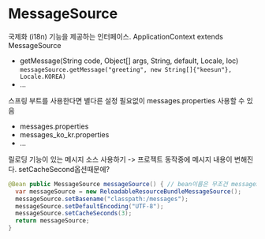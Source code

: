 # MessageSource

국제화 (i18n) 기능을 제공하는 인터페이스.
ApplicationContext extends MessageSource

* getMessage(String code, Object[] args, String, default, Locale, loc) ```messageSource.getMessage("greeting", new String[]{"keesun"}, Locale.KOREA)```
* ...

스프링 부트를 사용한다면 별다른 설정 필요없이 messages.properties 사용할 수 있음

* messages.properties
* messages_ko_kr.properties
* ...

릴로딩 기능이 있는 메시지 소스 사용하기 -> 프로젝트 동작중에 메시지 내용이 변해진다. setCacheSecond옵션때문에?

```java
@Bean public MessageSource messageSource() { // bean이름은 무조건 messageSource가 되어야한다.
  var messageSource = new ReloadableResourceBundleMessageSource();
  messageSource.setBasename("classpath:/messages");
  messageSource.setDefaultEncoding("UTF-8");
  messageSource.setCacheSeconds(3);
  return messageSource;
}
```
